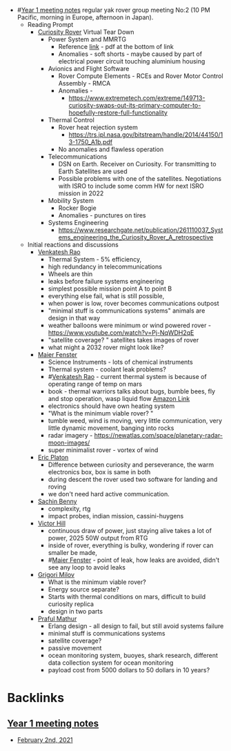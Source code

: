 - #[Year 1 meeting notes](<Year 1 meeting notes.md>) regular yak rover group meeting No:2 (10 PM Pacific, morning in Europe, afternoon in Japan). 
    - Reading Prompt 
        - [Curiosity Rover](<Curiosity Rover.md>) Virtual Tear Down
            - Power System and MMRTG
                - Reference [link](https://trs.jpl.nasa.gov/handle/2014/43261) - pdf at the bottom of link
                - Anomalies - soft shorts - maybe caused by part of electrical power circuit touching aluminium housing
            - Avionics and Flight Software
                - Rover Compute Elements - RCEs and Rover Motor Control Assembly - RMCA 
                - Anomalies - 
                    - https://www.extremetech.com/extreme/149713-curiosity-swaps-out-its-primary-computer-to-hopefully-restore-full-functionality
            - Thermal Control
                - Rover heat rejection system
                    - https://trs.jpl.nasa.gov/bitstream/handle/2014/44150/13-1750_A1b.pdf
                - No anomalies and flawless operation
            - Telecommunications
                - DSN on Earth. Receiver on Curiosity. For transmitting to Earth Satellites are used
                - Possible problems with one of the satellites. Negotiations with ISRO to include some comm HW for next ISRO mission in 2022
            - Mobility System
                - Rocker Bogie
                - Anomalies - punctures on tires
            - Systems Engineering
                - https://www.researchgate.net/publication/261110037_Systems_engineering_the_Curiosity_Rover_A_retrospective
    - Initial reactions and discussions
        - [Venkatesh Rao](<Venkatesh Rao.md>)
            - Thermal System - 5% efficiency, 
            - high redundancy in telecommunications
            - Wheels are thin
            - leaks before failure systems engineering
            - simplest possible mission point A to point B
            - everything else fail, what is still possible,
            - when power is low, rover becomes communications outpost
            - "minimal stuff is communications systems" animals are design in that way
            - weather balloons were minimum or wind powered rover - https://www.youtube.com/watch?v=Pj-NqWDH2qE
            - "satellite coverage? " satellites takes images of rover
            - what might a 2032 rover might look like? 
        - [Maier Fenster](<Maier Fenster.md>)
            - Science Instruments - lots of chemical instruments
            - Thermal system - coolant leak problems?
            - #[Venkatesh Rao](<Venkatesh Rao.md>) - current thermal system is because  of operating range of temp on mars
            - book - thermal warriors talks about bugs, bumble bees, fly and stop operation, wasp liquid flow [Amazon Link](https://www.amazon.com/Thermal-Warriors-Strategies-Insect-Survival/dp/0674883403/)
            - electronics should have own heating system
            - "What is the minimum viable rover? " 
            - tumble weed, wind is moving, very little communication, very little dynamic movement, banging into rocks 
            - radar imagery  - https://newatlas.com/space/planetary-radar-moon-images/
            - super minimalist rover - vortex of wind
        - [Eric Platon](<Eric Platon.md>)
            - Difference between curiosity and perseverance, the warm electronics box, box is same in both
            - during descent the rover used two software for landing and roving
            - we don't need hard active communication.
        - [Sachin Benny](<Sachin Benny.md>)
            - complexity, rtg
            - impact probes, indian mission, cassini-huygens
        - [Victor Hill](<Victor Hill.md>)
            - continuous draw of power, just staying alive takes a lot of power, 2025 50W output from RTG
            - inside of rover, everything is bulky, wondering if rover can smaller be made, 
            - #[Maier Fenster](<Maier Fenster.md>) - point of leak, how leaks are avoided, didn't see any loop to avoid leaks
        - [Grigori Milov](<Grigori Milov.md>)
            - What is the minimum viable rover? 
            - Energy source separate? 
            - Starts with thermal conditions on mars, difficult to build curiosity replica
            - design in two parts 
        - [Praful Mathur](<Praful Mathur.md>)
            - Erlang design - all design to fail, but still avoid systems failure
            - minimal stuff is communications systems
            - satellite coverage? 
            - passive movement 
            - ocean monitoring system, buoyes, shark research, different data collection system for ocean monitoring
            - payload cost  from 5000 dollars to 50 dollars in 10 years? 

# Backlinks
## [Year 1 meeting notes](<Year 1 meeting notes.md>)
- [February 2nd, 2021](<February 2nd, 2021.md>)

